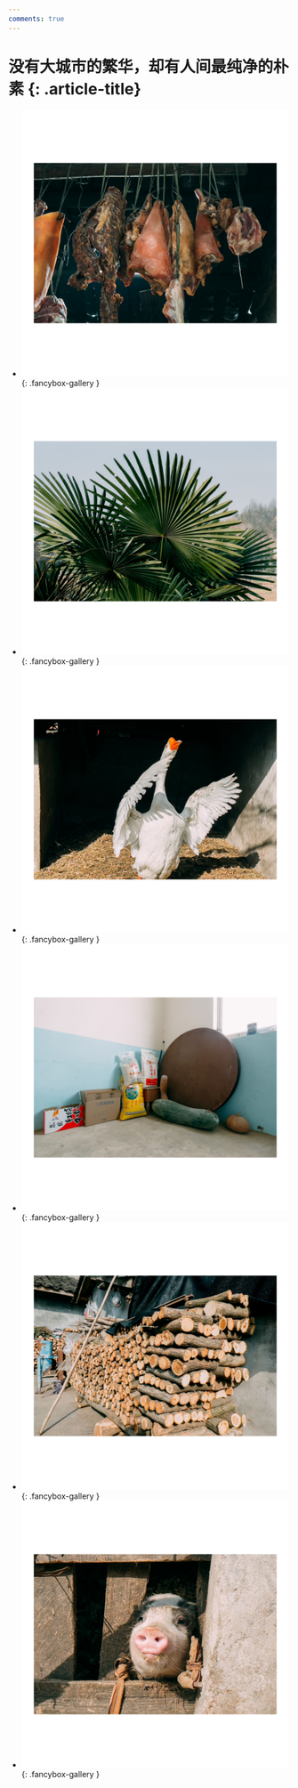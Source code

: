 ```yaml
---
comments: true
---
```


# 没有大城市的繁华，却有人间最纯净的朴素 {: .article-title}

<div class="grid cards" markdown>

- [![img](1f564df8-549f-48de-9f0b-1ee3be29a0f5.jpg)](1f564df8-549f-48de-9f0b-1ee3be29a0f5.jpg){: .fancybox-gallery }
- [![img](f75a246f-bb43-47db-bba3-d495be0b08cc.jpg)](f75a246f-bb43-47db-bba3-d495be0b08cc.jpg){: .fancybox-gallery }
- [![img](99d19cd4-f117-48e1-ad80-d4563793395d.jpg)](99d19cd4-f117-48e1-ad80-d4563793395d.jpg){: .fancybox-gallery }
- [![img](03e1aba3-158f-4034-abe6-8e6e9cd17a8a.jpg)](03e1aba3-158f-4034-abe6-8e6e9cd17a8a.jpg){: .fancybox-gallery }
- [![img](4059f460-5a2c-4b40-b33b-a4f21642d464.jpg)](4059f460-5a2c-4b40-b33b-a4f21642d464.jpg){: .fancybox-gallery }
- [![img](ad403766-fe78-41ce-8e1e-8a9bd46115bb.jpg)](ad403766-fe78-41ce-8e1e-8a9bd46115bb.jpg){: .fancybox-gallery }


</div>